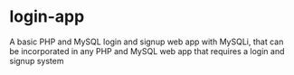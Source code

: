 # login-app
A basic PHP and MySQL login and signup web app with MySQLi, that can be incorporated in any PHP and MySQL web app that requires a login and signup system
